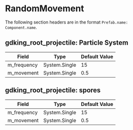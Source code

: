 # RandomMovement

The following section headers are in the format `Prefab.name: Component.name`.

## gdking_root_projectile: Particle System

|Field|Type|Default Value|
|-----|----|-------------|
|m_frequency|System.Single|15|
|m_movement|System.Single|0.5|

## gdking_root_projectile: spores

|Field|Type|Default Value|
|-----|----|-------------|
|m_frequency|System.Single|15|
|m_movement|System.Single|0.5|

